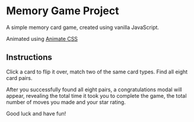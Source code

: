 # Memory Game Project

A simple memory card game, created using vanilla JavaScript.

Animated using [Animate CSS](https://daneden.github.io/animate.css/)

## Instructions

Click a card to flip it over, match two of the same card types. Find all eight card pairs.

After you successfully found all eight pairs, a congratulations modal will appear, revealing the total time it took you to complete the game, the total number of moves you made and your star rating.

Good luck and have fun!
